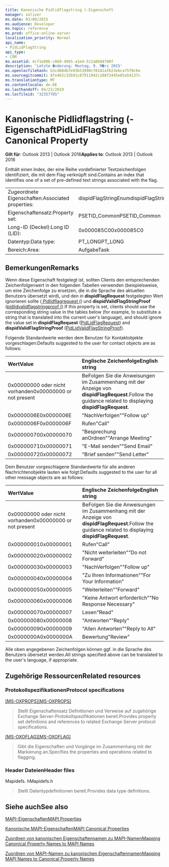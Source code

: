 ```yaml
---
title: Kanonische Pidlidflagstring (-Eigenschaft
manager: soliver
ms.date: 03/09/2015
ms.audience: Developer
ms.topic: reference
ms.prod: office-online-server
localization_priority: Normal
api_name:
- PidLidFlagString
api_type:
- COM
ms.assetid: 4cf1e08b-c869-4965-a1e4-512a0684700f
description: 'Letzte �nderung: Montag, 9. M�rz 2015'
ms.openlocfilehash: b3cd88db7e93b53990cf0181af623ebca75f0c6e
ms.sourcegitcommit: 8fe462c32b91c87911942c188f3445e85a54137c
ms.translationtype: MT
ms.contentlocale: de-DE
ms.lasthandoff: 04/23/2019
ms.locfileid: "32357785"
---
```

# <a name="pidlidflagstring-canonical-property"></a><span data-ttu-id="e1ac2-103">Kanonische Pidlidflagstring (-Eigenschaft</span><span class="sxs-lookup"><span data-stu-id="e1ac2-103">PidLidFlagString Canonical Property</span></span>

  
  
<span data-ttu-id="e1ac2-104">**Gilt für**: Outlook 2013 | Outlook 2016</span><span class="sxs-lookup"><span data-stu-id="e1ac2-104">**Applies to**: Outlook 2013 | Outlook 2016</span></span> 
  
<span data-ttu-id="e1ac2-105">Enthält einen Index, der eine Reihe vordefinierter Textzeichenfolgen identifiziert, die mit dem Flag verknüpft sind.</span><span class="sxs-lookup"><span data-stu-id="e1ac2-105">Contains an index that identifies one of a set of pre-defined text strings associated with the flag.</span></span>
  
|||
|:-----|:-----|
|<span data-ttu-id="e1ac2-106">Zugeordnete Eigenschaften:</span><span class="sxs-lookup"><span data-stu-id="e1ac2-106">Associated properties:</span></span>  <br/> |<span data-ttu-id="e1ac2-107">dispidFlagStringEnum</span><span class="sxs-lookup"><span data-stu-id="e1ac2-107">dispidFlagStringEnum</span></span>  <br/> |
|<span data-ttu-id="e1ac2-108">Eigenschaftensatz:</span><span class="sxs-lookup"><span data-stu-id="e1ac2-108">Property set:</span></span>  <br/> |<span data-ttu-id="e1ac2-109">PSETID_Common</span><span class="sxs-lookup"><span data-stu-id="e1ac2-109">PSETID_Common</span></span>  <br/> |
|<span data-ttu-id="e1ac2-110">Long-ID (Deckel):</span><span class="sxs-lookup"><span data-stu-id="e1ac2-110">Long ID (LID):</span></span>  <br/> |<span data-ttu-id="e1ac2-111">0x000085C0</span><span class="sxs-lookup"><span data-stu-id="e1ac2-111">0x000085C0</span></span>  <br/> |
|<span data-ttu-id="e1ac2-112">Datentyp:</span><span class="sxs-lookup"><span data-stu-id="e1ac2-112">Data type:</span></span>  <br/> |<span data-ttu-id="e1ac2-113">PT_LONG</span><span class="sxs-lookup"><span data-stu-id="e1ac2-113">PT_LONG</span></span>  <br/> |
|<span data-ttu-id="e1ac2-114">Bereich:</span><span class="sxs-lookup"><span data-stu-id="e1ac2-114">Area:</span></span>  <br/> |<span data-ttu-id="e1ac2-115">Aufgabe</span><span class="sxs-lookup"><span data-stu-id="e1ac2-115">Task</span></span>  <br/> |
   
## <a name="remarks"></a><span data-ttu-id="e1ac2-116">Bemerkungen</span><span class="sxs-lookup"><span data-stu-id="e1ac2-116">Remarks</span></span>

<span data-ttu-id="e1ac2-117">Wenn diese Eigenschaft festgelegt ist, sollten Clients den entsprechenden Zeichenfolgenwert in den folgenden Tabellen verwenden (beispielsweise, um eine Zeichenfolge zu ersetzen, die in die Sprache des aktuellen Benutzers übersetzt wird), und den in **dispidFlagRequest** festgelegten Wert ignorieren sollte ([ Pidlidflagrequest (](pidlidflagrequest-canonical-property.md)) und **dispidValidFlagStringProof** ([pidlidvalidflagstringproof (](pidlidvalidflagstringproof-canonical-property.md)).</span><span class="sxs-lookup"><span data-stu-id="e1ac2-117">If this property is set, clients should use the corresponding string value in the tables below (for example, to substitute a string that is translated into the current user's language), and should ignore the value set in **dispidFlagRequest** ([PidLidFlagRequest](pidlidflagrequest-canonical-property.md)) and **dispidValidFlagStringProof** ([PidLidValidFlagStringProof](pidlidvalidflagstringproof-canonical-property.md)).</span></span> 
  
<span data-ttu-id="e1ac2-118">Folgende Standardwerte werden dem Benutzer für Kontaktobjekte vorgeschlagen:</span><span class="sxs-lookup"><span data-stu-id="e1ac2-118">Defaults suggested to the user for contact objects are as follows:</span></span>
  
|<span data-ttu-id="e1ac2-119">**Wert**</span><span class="sxs-lookup"><span data-stu-id="e1ac2-119">**Value**</span></span>|<span data-ttu-id="e1ac2-120">**Englische Zeichenfolge**</span><span class="sxs-lookup"><span data-stu-id="e1ac2-120">**English string**</span></span>|
|:-----|:-----|
|<span data-ttu-id="e1ac2-121">0x00000000 oder nicht vorhanden</span><span class="sxs-lookup"><span data-stu-id="e1ac2-121">0x00000000 or not present</span></span>  <br/> | <span data-ttu-id="e1ac2-122">BeFolgen Sie die Anweisungen im Zusammenhang mit der Anzeige von **dispidFlagRequest**.</span><span class="sxs-lookup"><span data-stu-id="e1ac2-122">Follow the guidance related to displaying **dispidFlagRequest**.</span></span>  <br/> |
|<span data-ttu-id="e1ac2-123">0x0000006E</span><span class="sxs-lookup"><span data-stu-id="e1ac2-123">0x0000006E</span></span>  <br/> |<span data-ttu-id="e1ac2-124">"NachVerfolgen"</span><span class="sxs-lookup"><span data-stu-id="e1ac2-124">"Follow up"</span></span>  <br/> |
|<span data-ttu-id="e1ac2-125">0x0000006F</span><span class="sxs-lookup"><span data-stu-id="e1ac2-125">0x0000006F</span></span>  <br/> |<span data-ttu-id="e1ac2-126">Rufen</span><span class="sxs-lookup"><span data-stu-id="e1ac2-126">"Call"</span></span>  <br/> |
|<span data-ttu-id="e1ac2-127">0x00000070</span><span class="sxs-lookup"><span data-stu-id="e1ac2-127">0x00000070</span></span>  <br/> |<span data-ttu-id="e1ac2-128">"Besprechung anOrdnen"</span><span class="sxs-lookup"><span data-stu-id="e1ac2-128">"Arrange Meeting"</span></span>  <br/> |
|<span data-ttu-id="e1ac2-129">0x00000071</span><span class="sxs-lookup"><span data-stu-id="e1ac2-129">0x00000071</span></span>  <br/> |<span data-ttu-id="e1ac2-130">"E-Mail senden"</span><span class="sxs-lookup"><span data-stu-id="e1ac2-130">"Send Email"</span></span>  <br/> |
|<span data-ttu-id="e1ac2-131">0x00000072</span><span class="sxs-lookup"><span data-stu-id="e1ac2-131">0x00000072</span></span>  <br/> |<span data-ttu-id="e1ac2-132">"Brief senden"</span><span class="sxs-lookup"><span data-stu-id="e1ac2-132">"Send Letter"</span></span>  <br/> |
   
<span data-ttu-id="e1ac2-133">Dem Benutzer vorgeschlagene Standardwerte für alle anderen Nachrichtenobjekte lauten wie folgt:</span><span class="sxs-lookup"><span data-stu-id="e1ac2-133">Defaults suggested to the user for all other message objects are as follows:</span></span>
  
|<span data-ttu-id="e1ac2-134">**Wert**</span><span class="sxs-lookup"><span data-stu-id="e1ac2-134">**Value**</span></span>|<span data-ttu-id="e1ac2-135">**Englische Zeichenfolge**</span><span class="sxs-lookup"><span data-stu-id="e1ac2-135">**English string**</span></span>|
|:-----|:-----|
|<span data-ttu-id="e1ac2-136">0x00000000 oder nicht vorhanden</span><span class="sxs-lookup"><span data-stu-id="e1ac2-136">0x00000000 or not present</span></span>  <br/> | <span data-ttu-id="e1ac2-137">BeFolgen Sie die Anweisungen im Zusammenhang mit der Anzeige von **dispidFlagRequest**.</span><span class="sxs-lookup"><span data-stu-id="e1ac2-137">Follow the guidance related to displaying **dispidFlagRequest**.</span></span>  <br/> |
|<span data-ttu-id="e1ac2-138">0x00000001</span><span class="sxs-lookup"><span data-stu-id="e1ac2-138">0x00000001</span></span>  <br/> |<span data-ttu-id="e1ac2-139">Rufen</span><span class="sxs-lookup"><span data-stu-id="e1ac2-139">"Call"</span></span>  <br/> |
|<span data-ttu-id="e1ac2-140">0x00000002</span><span class="sxs-lookup"><span data-stu-id="e1ac2-140">0x00000002</span></span>  <br/> |<span data-ttu-id="e1ac2-141">"Nicht weiterleiten"</span><span class="sxs-lookup"><span data-stu-id="e1ac2-141">"Do not Forward"</span></span>  <br/> |
|<span data-ttu-id="e1ac2-142">0x00000003</span><span class="sxs-lookup"><span data-stu-id="e1ac2-142">0x00000003</span></span>  <br/> |<span data-ttu-id="e1ac2-143">"NachVerfolgen"</span><span class="sxs-lookup"><span data-stu-id="e1ac2-143">"Follow up"</span></span>  <br/> |
|<span data-ttu-id="e1ac2-144">0x00000004</span><span class="sxs-lookup"><span data-stu-id="e1ac2-144">0x00000004</span></span>  <br/> |<span data-ttu-id="e1ac2-145">"Zu Ihren Informationen"</span><span class="sxs-lookup"><span data-stu-id="e1ac2-145">"For Your Information"</span></span>  <br/> |
|<span data-ttu-id="e1ac2-146">0x00000005</span><span class="sxs-lookup"><span data-stu-id="e1ac2-146">0x00000005</span></span>  <br/> |<span data-ttu-id="e1ac2-147">"Weiterleiten"</span><span class="sxs-lookup"><span data-stu-id="e1ac2-147">"Forward"</span></span>  <br/> |
|<span data-ttu-id="e1ac2-148">0x00000006</span><span class="sxs-lookup"><span data-stu-id="e1ac2-148">0x00000006</span></span>  <br/> |<span data-ttu-id="e1ac2-149">"Keine Antwort erforderlich"</span><span class="sxs-lookup"><span data-stu-id="e1ac2-149">"No Response Necessary"</span></span>  <br/> |
|<span data-ttu-id="e1ac2-150">0x00000007</span><span class="sxs-lookup"><span data-stu-id="e1ac2-150">0x00000007</span></span>  <br/> |<span data-ttu-id="e1ac2-151">Lesen</span><span class="sxs-lookup"><span data-stu-id="e1ac2-151">"Read"</span></span>  <br/> |
|<span data-ttu-id="e1ac2-152">0x00000008</span><span class="sxs-lookup"><span data-stu-id="e1ac2-152">0x00000008</span></span>  <br/> |<span data-ttu-id="e1ac2-153">"Antworten"</span><span class="sxs-lookup"><span data-stu-id="e1ac2-153">"Reply"</span></span>  <br/> |
|<span data-ttu-id="e1ac2-154">0x00000009</span><span class="sxs-lookup"><span data-stu-id="e1ac2-154">0x00000009</span></span>  <br/> |<span data-ttu-id="e1ac2-155">"Allen Antworten"</span><span class="sxs-lookup"><span data-stu-id="e1ac2-155">"Reply to All"</span></span>  <br/> |
|<span data-ttu-id="e1ac2-156">0x0000000A</span><span class="sxs-lookup"><span data-stu-id="e1ac2-156">0x0000000A</span></span>  <br/> |<span data-ttu-id="e1ac2-157">Bewertung</span><span class="sxs-lookup"><span data-stu-id="e1ac2-157">"Review"</span></span>  <br/> |
   
<span data-ttu-id="e1ac2-158">Alle oben angegebenen Zeichenfolgen können ggf. in die Sprache des Benutzers übersetzt werden.</span><span class="sxs-lookup"><span data-stu-id="e1ac2-158">All strings specified above can be translated to the user's language, if appropriate.</span></span>
  
## <a name="related-resources"></a><span data-ttu-id="e1ac2-159">Zugehörige Ressourcen</span><span class="sxs-lookup"><span data-stu-id="e1ac2-159">Related resources</span></span>

### <a name="protocol-specifications"></a><span data-ttu-id="e1ac2-160">Protokollspezifikationen</span><span class="sxs-lookup"><span data-stu-id="e1ac2-160">Protocol specifications</span></span>

<span data-ttu-id="e1ac2-161">[[MS-OXPROPS]](https://msdn.microsoft.com/library/f6ab1613-aefe-447d-a49c-18217230b148%28Office.15%29.aspx)</span><span class="sxs-lookup"><span data-stu-id="e1ac2-161">[[MS-OXPROPS]](https://msdn.microsoft.com/library/f6ab1613-aefe-447d-a49c-18217230b148%28Office.15%29.aspx)</span></span>
  
> <span data-ttu-id="e1ac2-162">Stellt Eigenschaftensatz Definitionen und Verweise auf zugehörige Exchange Server-Protokollspezifikationen bereit.</span><span class="sxs-lookup"><span data-stu-id="e1ac2-162">Provides property set definitions and references to related Exchange Server protocol specifications.</span></span>
    
<span data-ttu-id="e1ac2-163">[[MS-OXOFLAG]](https://msdn.microsoft.com/library/f1e50be4-ed30-4c2a-b5cb-8ff3aaaf9b91%28Office.15%29.aspx)</span><span class="sxs-lookup"><span data-stu-id="e1ac2-163">[[MS-OXOFLAG]](https://msdn.microsoft.com/library/f1e50be4-ed30-4c2a-b5cb-8ff3aaaf9b91%28Office.15%29.aspx)</span></span>
  
> <span data-ttu-id="e1ac2-164">Gibt die Eigenschaften und Vorgänge im Zusammenhang mit der Markierung an.</span><span class="sxs-lookup"><span data-stu-id="e1ac2-164">Specifies the properties and operations related to flagging.</span></span>
    
### <a name="header-files"></a><span data-ttu-id="e1ac2-165">Header Dateien</span><span class="sxs-lookup"><span data-stu-id="e1ac2-165">Header files</span></span>

<span data-ttu-id="e1ac2-166">Mapidefs. h</span><span class="sxs-lookup"><span data-stu-id="e1ac2-166">Mapidefs.h</span></span>
  
> <span data-ttu-id="e1ac2-167">Stellt Datentypdefinitionen bereit.</span><span class="sxs-lookup"><span data-stu-id="e1ac2-167">Provides data type definitions.</span></span>
    
## <a name="see-also"></a><span data-ttu-id="e1ac2-168">Siehe auch</span><span class="sxs-lookup"><span data-stu-id="e1ac2-168">See also</span></span>



[<span data-ttu-id="e1ac2-169">MAPI-Eigenschaften</span><span class="sxs-lookup"><span data-stu-id="e1ac2-169">MAPI Properties</span></span>](mapi-properties.md)
  
[<span data-ttu-id="e1ac2-170">Kanonische MAPI-Eigenschaften</span><span class="sxs-lookup"><span data-stu-id="e1ac2-170">MAPI Canonical Properties</span></span>](mapi-canonical-properties.md)
  
[<span data-ttu-id="e1ac2-171">Zuordnen von kanonischen Eigenschaftennamen zu MAPI-Namen</span><span class="sxs-lookup"><span data-stu-id="e1ac2-171">Mapping Canonical Property Names to MAPI Names</span></span>](mapping-canonical-property-names-to-mapi-names.md)
  
[<span data-ttu-id="e1ac2-172">Zuordnen von MAPI-Namen zu kanonischen Eigenschaftennamen</span><span class="sxs-lookup"><span data-stu-id="e1ac2-172">Mapping MAPI Names to Canonical Property Names</span></span>](mapping-mapi-names-to-canonical-property-names.md)

